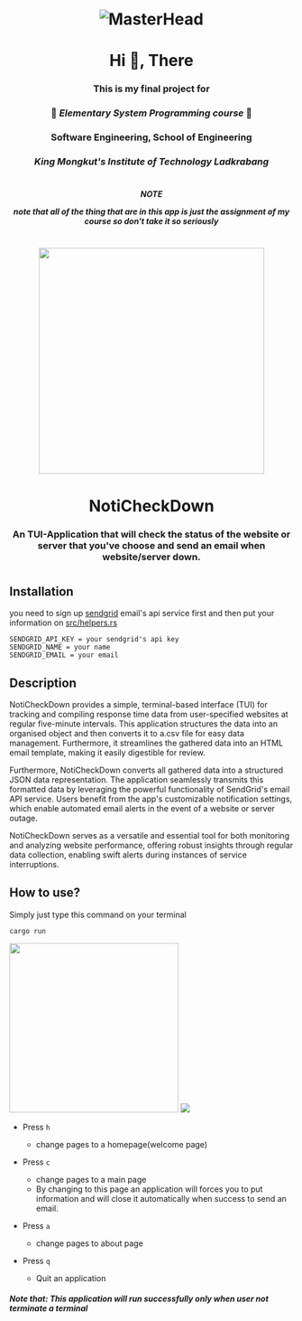 
<h1 align="center">

![MasterHead](https://se.kmitl.ac.th/assets/se.png)

</h1>

<h1 align="center">Hi 👋, There</h1>
<h3 align="center">This is my final project for</h3>
<h3 align="center">

🦀 *_Elementary System Programming course_* 🦀

</h3>

<h3 align="center">Software Engineering, School of Engineering</h3>
<h3 align="center">

*King Mongkut's Institute of Technology Ladkrabang* 

</h3>

<h1></h1>

<h4 align="center">

**_NOTE_**

*note that all of the thing that are in this app is just the assignment of my course so don't take it so seriously*

</h4>

<h1 align= "center">

<img src="https://media.tenor.com/g7GCc40VwecAAAAi/rafs-rafsdesign.gif" width=400></img>

</h1>

<h1 align="center">NotiCheckDown</h1>
<h3 align="center">An TUI-Application that will check the status of the website or server that you've choose and send an email when website/server down.</h3>

<h1></h1>

## Installation
you need to sign up [sendgrid](https://sendgrid.com) email's api service first and then put your information on [src/helpers.rs](https://github.com/serayutaka/TUI-App/blob/main/src/helpers.rs#L34)
```
SENDGRID_API_KEY = your sendgrid's api key
SENDGRID_NAME = your name
SENDGRID_EMAIL = your email
```

## Description
NotiCheckDown provides a simple, terminal-based interface (TUI) for tracking and compiling response time data from user-specified websites at regular five-minute intervals. This application structures the data into an organised object and then converts it to a.csv file for easy data management. Furthermore, it streamlines the gathered data into an HTML email template, making it easily digestible for review.

Furthermore, NotiCheckDown converts all gathered data into a structured JSON data representation. The application seamlessly transmits this formatted data by leveraging the powerful functionality of SendGrid's email API service. Users benefit from the app's customizable notification settings, which enable automated email alerts in the event of a website or server outage.

NotiCheckDown serves as a versatile and essential tool for both monitoring and analyzing website performance, offering robust insights through regular data collection, enabling swift alerts during instances of service interruptions.

## How to use?
Simply just type this command on your terminal
```
cargo run
```

<img src="demo/terminal.mp4" width=300></img>
<img src="demo/result.mp4>"></img>


- Press `h`
    - change pages to a homepage(welcome page)

- Press `c`
    - change pages to a main page
    - By changing to this page an application will forces you to put information and will close it automatically when success to send an email.

- Press `a`
    - change pages to about page

- Press `q`
    - Quit an application

<h4>

_Note that: This application will run successfully only when user not terminate a terminal_

</h4>
